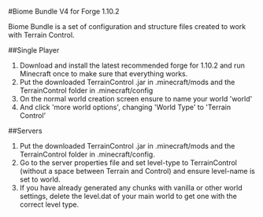 #Biome Bundle V4 for Forge 1.10.2

Biome Bundle is a set of configuration and structure files created to work with Terrain Control.

##Single Player 

1. Download and install the latest recommended forge for 1.10.2 and run Minecraft once to make sure that everything works.
2. Put the downloaded TerrainControl .jar in .minecraft/mods and the TerrainControl folder in .minecraft/config
3. On the normal world creation screen ensure to name your world 'world'
4. And click 'more world options', changing 'World Type' to 'Terrain Control'

##Servers

1. Put the downloaded TerrainControl .jar in .minecraft/mods and the TerrainControl folder in .minecraft/config.
2. Go to the server properties file and set level-type to TerrainControl (without a space between Terrain and Control) and ensure level-name is set to world.
3. If you have already generated any chunks with vanilla or other world settings, delete the level.dat of your main world to get one with the correct level type.
